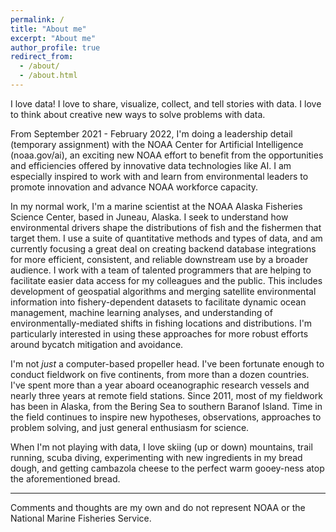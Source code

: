 ```yaml
---
permalink: /
title: "About me"
excerpt: "About me"
author_profile: true
redirect_from: 
  - /about/
  - /about.html
---
```


I love data! I love to share, visualize, collect, and tell stories with data. I love to think about creative new ways to solve problems with data. 

From September 2021 - February 2022, I'm doing a leadership detail (temporary assignment) with the NOAA Center for Artificial Intelligence (noaa.gov/ai), an exciting new NOAA effort to benefit from the opportunities and efficiencies offered by innovative data technologies like AI. I am especially inspired to work with and learn from environmental leaders to promote innovation and advance NOAA workforce capacity.

In my normal work, I'm a marine scientist at the NOAA Alaska Fisheries Science Center, based in Juneau, Alaska. I seek to understand how environmental drivers shape the distributions of fish and the fishermen that target them. I use a suite of quantitative methods and types of data, and am currently focusing a great deal on creating backend database integrations for more efficient, consistent, and reliable downstream use by a broader audience. I work with a team of talented programmers that are helping to facilitate easier data access for my colleagues and the public. This includes development of geospatial algorithms and merging satellite environmental information into fishery-dependent datasets to facilitate dynamic ocean management, machine learning analyses, and understanding of environmentally-mediated shifts in fishing locations and distributions. I'm particularly interested in using these approaches for more robust efforts around bycatch mitigation and avoidance.  

I'm not *just* a computer-based propeller head. I've been fortunate enough to conduct fieldwork on five continents, from more than a dozen countries. I've spent more than a year aboard oceanographic research vessels and nearly three years at remote field stations. Since 2011, most of my fieldwork has been in Alaska, from the Bering Sea to southern Baranof Island. Time in the field continues to inspire new hypotheses, observations, approaches to problem solving, and just general enthusiasm for science. 

When I'm not playing with data, I love skiing (up or down) mountains, trail running, scuba diving, experimenting with new ingredients in my bread dough, and getting cambazola cheese to the perfect warm gooey-ness atop the aforementioned bread.


------
Comments and thoughts are my own and do not represent NOAA or the National Marine Fisheries Service.
